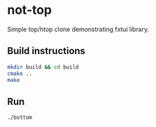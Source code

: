 # not-top

Simple top/htop clone demonstrating fxtui library.

## Build instructions

```bash
mkdir build && cd build
cmake ..
make
```

## Run
```bash
./bottom
```

